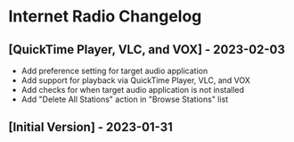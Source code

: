 # Internet Radio Changelog

## [QuickTime Player, VLC, and VOX] - 2023-02-03

- Add preference setting for target audio application
- Add support for playback via QuickTime Player, VLC, and VOX
- Add checks for when target audio application is not installed
- Add "Delete All Stations" action in "Browse Stations" list

## [Initial Version] - 2023-01-31
